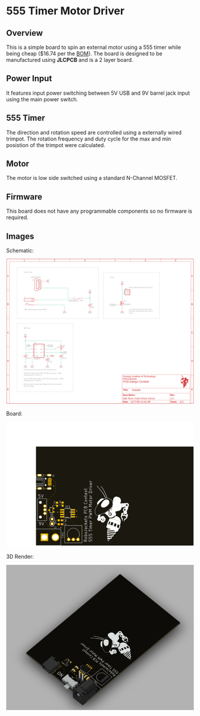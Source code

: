 # 555 Timer Motor Driver

## Overview

This is a simple board to spin an external motor using a 555 timer while being  cheap ($16.74 per the [BOM](BOM.csv)). The board is designed to be manufactured using **JLCPCB** and is a 2 layer board.

## Power Input

It features input power switching between 5V USB and 9V barrel jack input using the main power switch.

## 555 Timer

The direction and rotation speed are controlled using a externally wired trimpot. The rotation frequency and duty cycle for the max and min posistion of the trimpot were calculated.

## Motor

The motor is low side switched using a standard N-Channel MOSFET.

## Firmware

This board does not have any programmable components so no firmware is required.

## Images

Schematic:

![Board](Example_Schematic.png)

Board:

![Board](Example_Board.png)

3D Render:

![3D Render](Example_Render.png)
